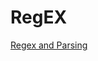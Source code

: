 # RegEX

[Regex and Parsing](https://www.hackerrank.com/domains/python?badge_type=python&filters%5Bsubdomains%5D%5B%5D=py-regex)

